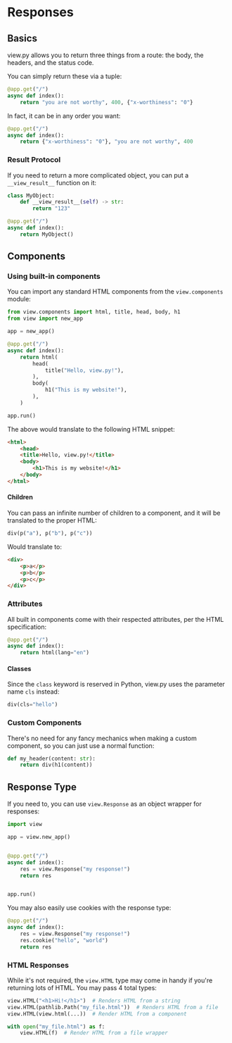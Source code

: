 # Responses

## Basics

view.py allows you to return three things from a route: the body, the headers, and the status code.

You can simply return these via a tuple:

```py
@app.get("/")
async def index():
    return "you are not worthy", 400, {"x-worthiness": "0"}
```

In fact, it can be in any order you want:

```py
@app.get("/")
async def index():
    return {"x-worthiness": "0"}, "you are not worthy", 400
```

### Result Protocol

If you need to return a more complicated object, you can put a `__view_result__` function on it:

```py
class MyObject:
    def __view_result__(self) -> str:
        return "123"

@app.get("/")
async def index():
    return MyObject()
```

## Components

### Using built-in components

You can import any standard HTML components from the `view.components` module:

```py
from view.components import html, title, head, body, h1
from view import new_app

app = new_app()

@app.get("/")
async def index():
    return html(
        head(
            title("Hello, view.py!"),
        ),
        body(
            h1("This is my website!"),
        ),
    )

app.run()
```

The above would translate to the following HTML snippet:

```html
<html>
    <head>
    <title>Hello, view.py!</title>
    <body>
        <h1>This is my website!</h1>
    </body>
</html>
```

#### Children

You can pass an infinite number of children to a component, and it will be translated to the proper HTML:

```py
div(p("a"), p("b"), p("c"))
```

Would translate to:

```html
<div>
    <p>a</p>
    <p>b</p>
    <p>c</p>
</div>
```

### Attributes

All built in components come with their respected attributes, per the HTML specification:

```py
@app.get("/")
async def index():
    return html(lang="en")
```

#### Classes

Since the `class` keyword is reserved in Python, view.py uses the parameter name `cls` instead:

```py
div(cls="hello")
```

### Custom Components

There's no need for any fancy mechanics when making a custom component, so you can just use a normal function:

```py
def my_header(content: str):
    return div(h1(content))
```

## Response Type

If you need to, you can use `view.Response` as an object wrapper for responses:

```py
import view

app = view.new_app()


@app.get("/")
async def index():
    res = view.Response("my response!")
    return res


app.run()
```

You may also easily use cookies with the response type:

```py
@app.get("/")
async def index():
    res = view.Response("my response!")
    res.cookie("hello", "world")
    return res
```

### HTML Responses

While it's not required, the `view.HTML` type may come in handy if you're returning lots of HTML. You may pass 4 total types:

```py
view.HTML("<h1>Hi!</h1>")  # Renders HTML from a string
view.HTML(pathlib.Path("my_file.html"))  # Renders HTML from a file
view.HTML(view.html(...))  # Render HTML from a component

with open("my_file.html") as f:
    view.HTML(f)  # Render HTML from a file wrapper
```
